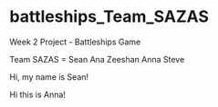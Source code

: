 battleships_Team_SAZAS
======================


Week 2 Project - Battleships Game

Team SAZAS = Sean Ana Zeeshan Anna Steve

Hi, my name is Sean!

Hi this is Anna!
